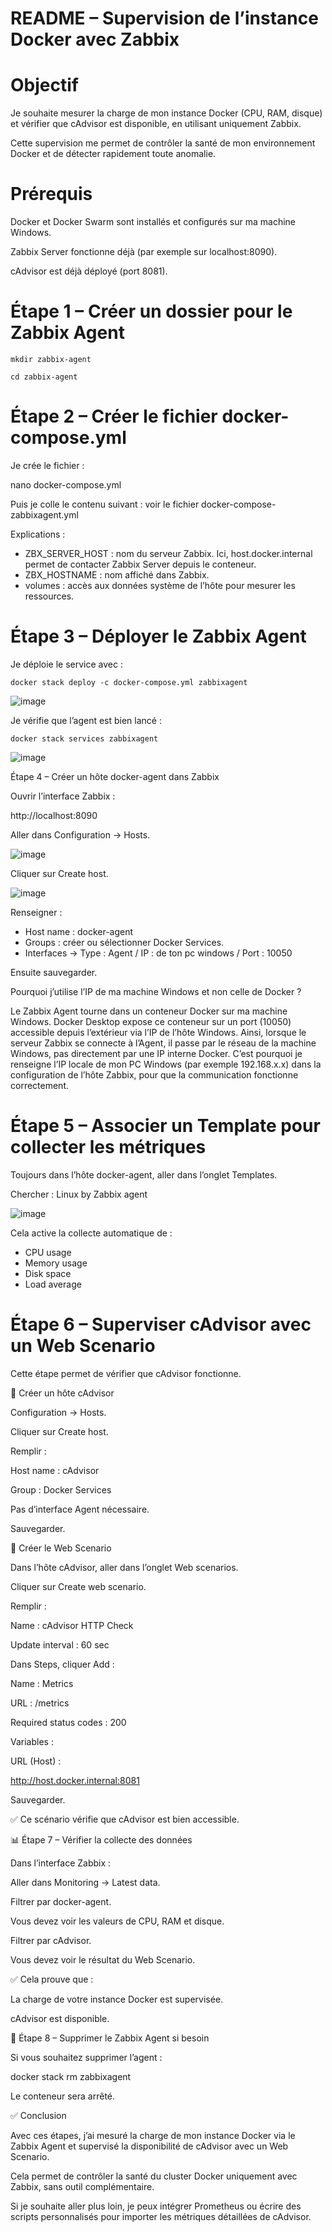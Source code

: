 # README – Supervision de l’instance Docker avec Zabbix

# Objectif

Je souhaite mesurer la charge de mon instance Docker (CPU, RAM, disque) et vérifier que cAdvisor est disponible, en utilisant uniquement Zabbix.

Cette supervision me permet de contrôler la santé de mon environnement Docker et de détecter rapidement toute anomalie.

# Prérequis

Docker et Docker Swarm sont installés et configurés sur ma machine Windows.

Zabbix Server fonctionne déjà (par exemple sur localhost:8090).

cAdvisor est déjà déployé (port 8081).

# Étape 1 – Créer un dossier pour le Zabbix Agent

`mkdir zabbix-agent`

`cd zabbix-agent`


# Étape 2 – Créer le fichier docker-compose.yml

Je crée le fichier :

nano docker-compose.yml

Puis je colle le contenu suivant : voir le fichier docker-compose-zabbixagent.yml

Explications :

- ZBX_SERVER_HOST : nom du serveur Zabbix. Ici, host.docker.internal permet de contacter Zabbix Server depuis le conteneur.
- ZBX_HOSTNAME : nom affiché dans Zabbix.
- volumes : accès aux données système de l’hôte pour mesurer les ressources.


# Étape 3 – Déployer le Zabbix Agent

Je déploie le service avec :

`docker stack deploy -c docker-compose.yml zabbixagent`

![image](https://github.com/user-attachments/assets/d2919f83-2ec9-470b-8d2e-02fc74aeffa0)

Je vérifie que l’agent est bien lancé :

`docker stack services zabbixagent`

![image](https://github.com/user-attachments/assets/62427080-513a-4e70-8f5a-b10c4096e0d8)


Étape 4 – Créer un hôte docker-agent dans Zabbix

Ouvrir l’interface Zabbix :

http://localhost:8090

Aller dans Configuration → Hosts.

![image](https://github.com/user-attachments/assets/3028fcc8-7b98-4dbb-91e2-e6e7507d2e12)


Cliquer sur Create host.

![image](https://github.com/user-attachments/assets/7ece0f1b-4629-4d7f-b13f-b1a8226e5f43)

Renseigner :

- Host name : docker-agent
- Groups : créer ou sélectionner Docker Services.
- Interfaces ->  Type : Agent / IP : de ton pc windows / Port : 10050

Ensuite sauvegarder.

Pourquoi j’utilise l’IP de ma machine Windows et non celle de Docker ?

Le Zabbix Agent tourne dans un conteneur Docker sur ma machine Windows. Docker Desktop expose ce conteneur sur un port (10050) accessible depuis l’extérieur via l’IP de l’hôte Windows. Ainsi, lorsque le serveur Zabbix se connecte à l’Agent, il passe par le réseau de la machine Windows, pas directement par une IP interne Docker. C’est pourquoi je renseigne l’IP locale de mon PC Windows (par exemple 192.168.x.x) dans la configuration de l’hôte Zabbix, pour que la communication fonctionne correctement.


# Étape 5 – Associer un Template pour collecter les métriques

Toujours dans l’hôte docker-agent, aller dans l’onglet Templates.

Chercher : Linux by Zabbix agent

![image](https://github.com/user-attachments/assets/b2c0fc46-c0fc-44fb-b814-5107ed15daee)

Cela active la collecte automatique de :

- CPU usage
- Memory usage
- Disk space
- Load average



# Étape 6 – Superviser cAdvisor avec un Web Scenario

Cette étape permet de vérifier que cAdvisor fonctionne.

🔹 Créer un hôte cAdvisor

Configuration → Hosts.

Cliquer sur Create host.

Remplir :

Host name : cAdvisor

Group : Docker Services

Pas d’interface Agent nécessaire.

Sauvegarder.

🔹 Créer le Web Scenario

Dans l’hôte cAdvisor, aller dans l’onglet Web scenarios.

Cliquer sur Create web scenario.

Remplir :

Name : cAdvisor HTTP Check

Update interval : 60 sec

Dans Steps, cliquer Add :

Name : Metrics

URL : /metrics

Required status codes : 200

Variables :

URL (Host) :

http://host.docker.internal:8081

Sauvegarder.

✅ Ce scénario vérifie que cAdvisor est bien accessible.

📊 Étape 7 – Vérifier la collecte des données

Dans l’interface Zabbix :

Aller dans Monitoring → Latest data.

Filtrer par docker-agent.

Vous devez voir les valeurs de CPU, RAM et disque.

Filtrer par cAdvisor.

Vous devez voir le résultat du Web Scenario.

✅ Cela prouve que :

La charge de votre instance Docker est supervisée.

cAdvisor est disponible.

🧹 Étape 8 – Supprimer le Zabbix Agent si besoin

Si vous souhaitez supprimer l’agent :

docker stack rm zabbixagent

Le conteneur sera arrêté.

✅ Conclusion

Avec ces étapes, j’ai mesuré la charge de mon instance Docker via le Zabbix Agent et supervisé la disponibilité de cAdvisor avec un Web Scenario.

Cela permet de contrôler la santé du cluster Docker uniquement avec Zabbix, sans outil complémentaire.

Si je souhaite aller plus loin, je peux intégrer Prometheus ou écrire des scripts personnalisés pour importer les métriques détaillées de cAdvisor.


